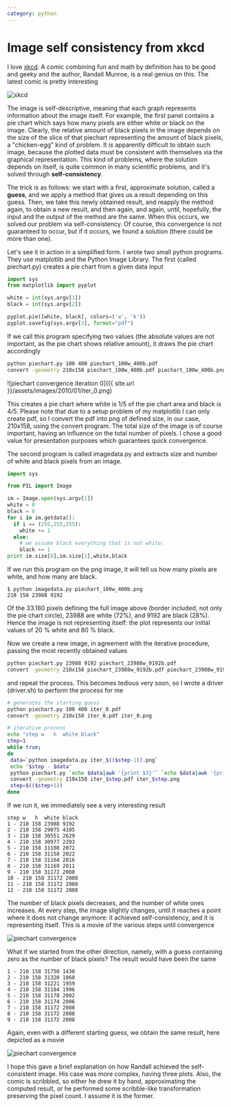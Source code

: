 ```yaml
---
category: python
---
```

Image self consistency from xkcd
================================

I love [xkcd](http://xkcd.com). A comic combining fun and math by
definition has to be good and geeky and the author, Randall Munroe, is a
real genius on this. The latest comic is pretty interesting

![xkcd](http://imgs.xkcd.com/comics/self_description.png)

The image is self-descriptive, meaning that each graph represents
information about the image itself. For example, the first panel
contains a pie chart which says how many pixels are either white or
black on the image. Clearly, the relative amount of black pixels in the
image depends on the size of the slice of that piechart representing the
amount of black pixels, a \"chicken-egg\" kind of problem. It is
apparently difficult to obtain such image, because the plotted data must
be consistent with themselves via the graphical representation. This
kind of problems, where the solution depends on itself, is quite common
in many scientific problems, and it\'s solved through
**self-consistency**.

The trick is as follows: we start with a first, approximate solution,
called a **guess**, and we apply a method that gives us a result
depending on this guess. Then, we take this newly obtained result, and
reapply the method again, to obtain a new result, and then again, and
again, until, hopefully, the input and the output of the method are the
same. When this occurs, we solved our problem via self-consistency. Of
course, this convergence is not guaranteed to occur, but if it occurs,
we found a solution (there could be more than one).

Let\'s see it in action in a simplified form. I wrote two small python
programs. They use matplotlib and the Python Image Library. The first
(called piechart.py) creates a pie chart from a given data input

```python
import sys
from matplotlib import pyplot

white = int(sys.argv[1])
black = int(sys.argv[2])

pyplot.pie([white, black], colors=('w', 'k'))
pyplot.savefig(sys.argv[3], format="pdf")
```

If we call this program specifying two values (the absolute values are
not important, as the pie chart shows relative amount), it draws the pie
chart accordingly

```bash
python piechart.py 100 400 piechart_100w_400b.pdf
convert -geometry 210x158 piechart_100w_400b.pdf piechart_100w_400b.png
```

![piechart convergence iteration 0]({{ site.url }}/assets/images/2010/01/iter_0.png)

This creates a pie chart where white is 1/5 of the pie chart area and
black is 4/5. Please note that due to a setup problem of my matplotlib I
can only create pdf, so I convert the pdf into png of defined size, in
our case, 210x158, using the convert program. The total size of the
image is of course important, having an influence on the total number of
pixels. I chose a good value for presentation purposes which guarantees
quick convergence.

The second program is called imagedata.py and extracts size and number
of white and black pixels from an image.

```python
import sys

from PIL import Image

im = Image.open(sys.argv[1])
white = 0
black = 0
for i in im.getdata():
  if i == (255,255,255):
    white += 1
  else:
    # we assume black everything that is not white:
    black += 1
print im.size[0],im.size[1],white,black
```

If we run this program on the png image, it will tell us how many pixels
are white, and how many are black.

```
$ python imagedata.py piechart_100w_400b.png
210 158 23988 9192
```

Of the 33.180 pixels defining the full image above (border included, not
only the pie chart circle), 23988 are white (72%), and 9192 are black
(28%). Hence the image is not representing itself: the plot represents
our initial values of 20 % white and 80 % black.

Now we create a new image, in agreement with the iterative procedure,
passing the most recently obtained values

```bash
python piechart.py 23988 9192 piechart_23988w_9192b.pdf
convert -geometry 210x158 piechart_23988w_9192b.pdf piechart_23988w_9192b.png
```

and repeat the process. This becomes tedious very soon, so I wrote a
driver (driver.sh) to perform the process for me

```bash
# generates the starting guess
python piechart.py 100 400 iter_0.pdf
convert -geometry 210x158 iter_0.pdf iter_0.png 

# iterative process
echo "step w   h  white black"
step=1
while true;
do
 data=`python imagedata.py iter_$(($step-1)).png`
 echo "$step - $data"
 python piechart.py `echo $data|awk '{print $3}'` `echo $data|awk '{print $4}'`  iter_$step.pdf
 convert -geometry 210x158 iter_$step.pdf iter_$step.png
 step=$(($step+1))
done
```

If we run it, we immediately see a very interesting result

```
step w   h  white black
1 - 210 158 23988 9192
2 - 210 158 29075 4105
3 - 210 158 30551 2629
4 - 210 158 30977 2203
5 - 210 158 31108 2072
6 - 210 158 31158 2022
7 - 210 158 31164 2016
8 - 210 158 31169 2011
9 - 210 158 31172 2008
10 - 210 158 31172 2008
11 - 210 158 31172 2008
12 - 210 158 31172 2008
```

The number of black pixels decreases, and the number of white ones
increases. At every step, the image slightly changes, until it reaches a
point where it does not change anymore: it achieved self-consistency,
and it is representing itself. This is a movie of the various steps
until convergence

![piechart convergence](http://forthescience.org/blog/wp-content/uploads/2010/01/piechart_convergence_cycle.gif)

What if we started from the other direction, namely, with a guess
containing zero as the number of black pixels? The result would have
been the same

```
1 - 210 158 31750 1430
2 - 210 158 31320 1860
3 - 210 158 31221 1959
4 - 210 158 31184 1996
5 - 210 158 31178 2002
6 - 210 158 31174 2006
7 - 210 158 31172 2008
8 - 210 158 31172 2008
9 - 210 158 31172 2008
```

Again, even with a different starting guess, we obtain the same result,
here depicted as a movie

![piechart convergence](http://forthescience.org/blog/wp-content/uploads/2010/01/piechart_convergence_2_cycle.gif)

I hope this gave a brief explanation on how Randall achieved the
self-consistent image. His case was more complex, having three plots.
Also, the comic is scribbled, so either he drew it by hand,
approximating the computed result, or he performed some scribble-like
transformation preserving the pixel count. I assume it is the former.

